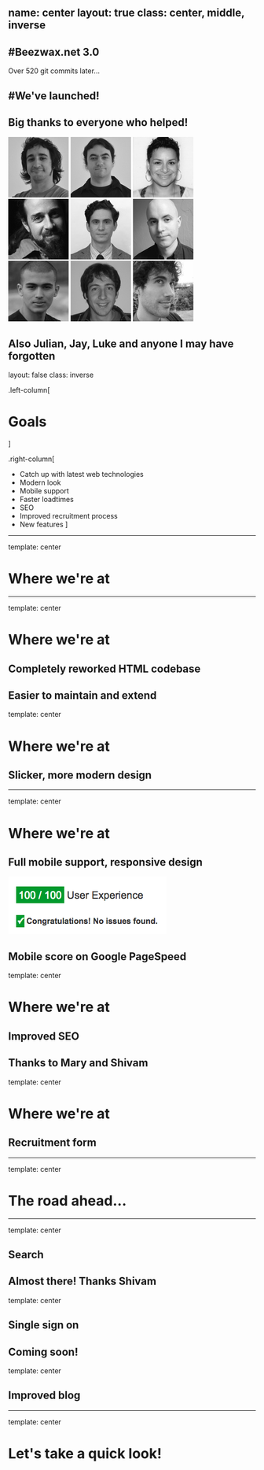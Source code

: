 name: center
layout: true
class: center, middle, inverse
---
#Beezwax.net 3.0
---
Over 520 git commits later...

#We've launched!
---
## Big thanks to everyone who helped!

![Milhouse](people/milhouse.jpg)
![Marquete](people/marquete.jpg)
![Mary](people/mary.jpg)
<br>
![Seano](people/seano.jpg)
![Ryan](people/ryan.jpg)
![Kevin](people/kevin.jpg)
<br>
![Shivam](people/shivam.jpg)
![Pablo](people/pablo.jpg)
![Pedro](people/pedro.jpg)

Also Julian, Jay, Luke and anyone I may have forgotten
---
layout: false
class: inverse

.left-column[
  # Goals
]

.right-column[
- Catch up with latest web technologies
- Modern look
- Mobile support
- Faster loadtimes
- SEO
- Improved recruitment process
- New features
]
---
template: center

# Where we're at
---
template: center

# Where we're at

## Completely reworked HTML codebase

Easier to maintain and extend
---
template: center

# Where we're at

## Slicker, more modern design
---
template: center

# Where we're at

## Full mobile support, responsive design

![Pagespeed Mobile](pagespeed.png)

Mobile score on Google PageSpeed
---
template: center

# Where we're at

## Improved SEO

Thanks to Mary and Shivam
---
template: center

# Where we're at

## Recruitment form
---
template: center

# The road ahead...
---
template: center

## Search

Almost there! Thanks Shivam
---
template: center

## Single sign on

Coming soon!
---
template: center

## Improved blog
---
template: center

# Let's take a quick look!

